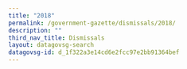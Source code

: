 ```yaml
---
title: "2018"
permalink: /government-gazette/dismissals/2018/
description: ""
third_nav_title: Dismissals
layout: datagovsg-search
datagovsg-id: d_1f322a3e14cd6e2fcc97e2bb91364bef
---
```

